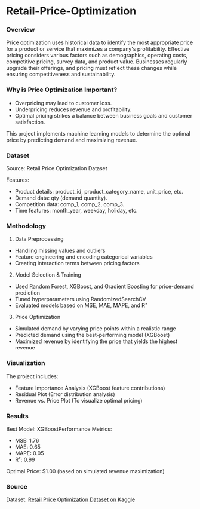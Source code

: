 # Retail-Price-Optimization

### Overview

Price optimization uses historical data to identify the most appropriate price for a product or service that maximizes a company's profitability. Effective pricing considers various factors such as demographics, operating costs, competitive pricing, survey data, and product value. Businesses regularly upgrade their offerings, and pricing must reflect these changes while ensuring competitiveness and sustainability.

### Why is Price Optimization Important?

- Overpricing may lead to customer loss.
- Underpricing reduces revenue and profitability.
- Optimal pricing strikes a balance between business goals and customer satisfaction.

This project implements machine learning models to determine the optimal price by predicting demand and maximizing revenue.

### Dataset

Source: Retail Price Optimization Dataset

Features:
- Product details: product_id, product_category_name, unit_price, etc.
- Demand data: qty (demand quantity).
- Competition data: comp_1, comp_2, comp_3.
- Time features: month_year, weekday, holiday, etc.

### Methodology

1. Data Preprocessing
- Handling missing values and outliers
- Feature engineering and encoding categorical variables
- Creating interaction terms between pricing factors

2. Model Selection & Training
- Used Random Forest, XGBoost, and Gradient Boosting for price-demand prediction
- Tuned hyperparameters using RandomizedSearchCV
- Evaluated models based on MSE, MAE, MAPE, and R²

3. Price Optimization
- Simulated demand by varying price points within a realistic range
- Predicted demand using the best-performing model (XGBoost)
- Maximized revenue by identifying the price that yields the highest revenue

### Visualization

The project includes:

- Feature Importance Analysis (XGBoost feature contributions)
- Residual Plot (Error distribution analysis)
- Revenue vs. Price Plot (To visualize optimal pricing)

### Results

Best Model: XGBoostPerformance Metrics:
- MSE: 1.76
- MAE: 0.65
- MAPE: 0.05
- R²: 0.99

Optimal Price: $1.00 (based on simulated revenue maximization)

### Source

Dataset: [Retail Price Optimization Dataset on Kaggle](https://www.kaggle.com/datasets/suddharshan/retail-price-optimization)
